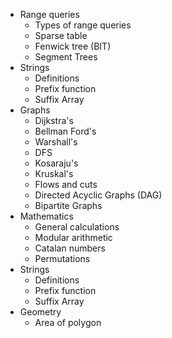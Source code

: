 -   Range queries
    -   Types of range queries
    -   Sparse table
    -   Fenwick tree (BIT)
    -   Segment Trees
-   Strings
    -   Definitions
    -   Prefix function
    -   Suffix Array
-   Graphs
    -   Dijkstra's
    -   Bellman Ford's
    -   Warshall's
    -   DFS
    -   Kosaraju's
    -   Kruskal's
    -   Flows and cuts
    -   Directed Acyclic Graphs (DAG)
    -   Bipartite Graphs
-   Mathematics
    -   General calculations
    -   Modular arithmetic
    -   Catalan numbers
    -   Permutations
-   Strings
    -   Definitions
    -   Prefix function
    -   Suffix Array
-   Geometry
    -   Area of polygon
